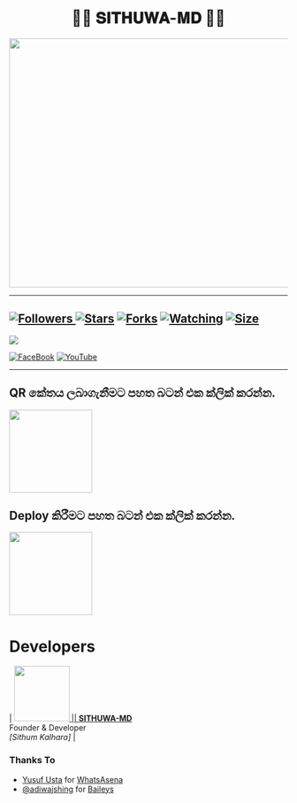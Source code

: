 <div align="center"><h1>🧚‍♂️ 𝐒𝐈𝐓𝐇𝐔𝐖𝐀-𝐌𝐃 🧚‍♂️</h1><a href="https://github.com/Sithuwa/SITHUWA-BOT-MD"><img src="https://telegra.ph/file/8f29a27dd91a19c21ae69.jpg" width="650" height="450"></a></div>

***

<a href="https://github.com/Sithuwa/SITHUWA-MD"><img title="Followers" src="https://img.shields.io/github/followers/Sithuwa?e=flat-square">
<a href="https://github.com/Sithuwa/SITHUWA-MD/stargazers/"><img title="Stars" src="https://img.shields.io/github/stars/Sithuwa/SITHUWA-MD?color=blue&style=flat-square"></a>
<a href="https://github.com/Sithuwa/SITHUWA-MD/network/members"><img title="Forks" src="https://img.shields.io/github/forks/Sithuwa/SITHUWA-MD?color=red&style=flat-square"></a>
<a href="https://github.com/Sithuwa/SITHUWA-MD/watchers"><img title="Watching" src="https://img.shields.io/github/watchers/Sithuwa/SITHUWA-MD?label=Watchers&color=blue&style=flat-square"></a>
<a href="https://github.com/Sithuwa/SITHUWA-MD"><img title="Size" src="https://img.shields.io/github/repo-size/Sithuwa/SITHUWA-MD?style=flat-square&color=green"></a>
---
<a align="center"><img src="https://profile-counter.glitch.me/SITHUWA-MD/count.svg" /></a>

<a href="https://m.facebook.com/100049977400815/"><img alt="FaceBook" src="https://img.shields.io/badge/-FaceBook%20-lightgrey?style=for-the-badge&logo=facebook&logoColor=blue"/></a>
<a href="https://www.youtube.com/channel/UCVwddJDhIDa4FaWM717xaAQ"><img alt="YouTube" src="https://img.shields.io/badge/-YouTube%20-lightgrey?style=for-the-badge&logo=YouTube&logoColor=red"/></a>

  
***

## QR කේතය ලබාගැනීමට පහත බටන් එක ක්ලික් කරන්න.

<div align="left"><a href="https://replit.com/@SithuwaHack/SITHUWA-BOT-MD-V1?v=1"><img src="https://repl.it/badge/github/quiec/whatsasena" width="150" ></a></div>

## Deploy කිරීමට පහත බටන් එක ක්ලික් කරන්න.
  
<div align="left"><a href="https://dashboard.heroku.com/new?template=https://github.com/Sithuwa/SITHUWA-MD"><img src="https://www.herokucdn.com/deploy/button.svg" width="150" ></a></div>
  
# Developers

| <a href="https://github.com/Sithuwa"><img src="https://telegra.ph/file/e76957eb944d94553a0c5.jpg" width=100 height=100> || **[SITHUWA-MD](https://www.youtube.com/channel/UCVwddJDhIDa4FaWM717xaAQ)**</br>Founder & Developer</br>*[Sithum Kalhara]* |</a>

  

### Thanks To
  
- [Yusuf Usta](https://github.com/Quiec) for [WhatsAsena](https://github.com/yusufusta/WhatsAsena)
- [@adiwajshing](https://github.com/adiwajshing) for [Baileys](https://github.com/adiwajshing/Baileys)

